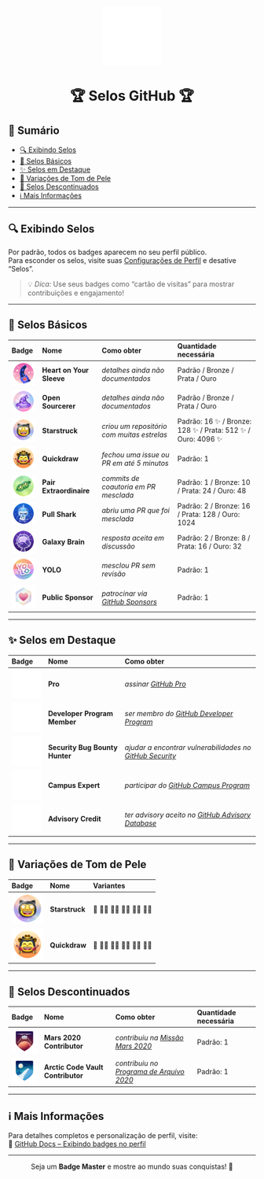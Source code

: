 <!-- **Readme Épico para suas Conquistas no GitHub!** -->

<p align="center">
  <img src="Media/Misc/GitHub_Logo/172940773-7ef23b63-3356-4634-9e52-34f2676e2854.png" width="120" alt="GitHub Logo" />
  <h1 align="center">🏆 Selos GitHub 🏆</h1>
</p>

## 📑 Sumário

- [🔍 Exibindo Selos](#-exibindo-selos)
- [🌟 Selos Básicos](#-selos-básicos)
- [✨ Selos em Destaque](#✨-selos-em-destaque)
- [🎨 Variações de Tom de Pele](#🎨-variações-de-tom-de-pele)
- [🚫 Selos Descontinuados](#🚫-selos-descontinuados)
- [ℹ️ Mais Informações](#ℹ️-mais-informações)

---

## 🔍 Exibindo Selos

Por padrão, todos os badges aparecem no seu perfil público.  
Para esconder os selos, visite suas <a href="https://github.com/settings">Configurações de Perfil</a> e desative “Selos”.

> 💡 <em>Dica:</em> Use seus badges como “cartão de visitas” para mostrar contribuições e engajamento!

---

## 🌟 Selos Básicos

| Badge                                                                                                         | Nome                                  | Como obter                                                                        | Quantidade necessária                                          |
| :------------------------------------------------------------------------------------------------------------ | :------------------------------------ | :-------------------------------------------------------------------------------- | :------------------------------------------------------------- |
| <img src="Media/Badges/Heart-on-your-sleeve/PNG/HeartOnYourSleeve.png" width="64" alt="Heart on Your Sleeve"> | <strong>Heart on Your Sleeve</strong> | <em>detalhes ainda não documentados</em>                                          | Padrão / Bronze / Prata / Ouro                                 |
| <img src="Media/Badges/Open-Sourcerer/PNG/OpenSourcerer.png" width="64" alt="Open Sourcerer">                 | <strong>Open Sourcerer</strong>       | <em>detalhes ainda não documentados</em>                                          | Padrão / Bronze / Prata / Ouro                                 |
| <img src="Media/Badges/Star-Struck/PNG/Skin-Tones/StarStruck_SkinTone1.png" width="64" alt="Starstruck">      | <strong>Starstruck</strong>           | <em>criou um repositório com muitas estrelas</em>                                 | Padrão: 16 ✨ / Bronze: 128 ✨ / Prata: 512 ✨ / Ouro: 4096 ✨ |
| <img src="Media/Badges/Quick-Draw/PNG/Skin-Tones/QuickDraw_SkinTone1.png" width="64" alt="Quickdraw">         | <strong>Quickdraw</strong>            | <em>fechou uma issue ou PR em até 5 minutos</em>                                  | Padrão: 1                                                      |
| <img src="Media/Badges/Pair-Extraordinaire/PNG/PairExtraordinaire.png" width="64" alt="Pair Extraordinaire">  | <strong>Pair Extraordinaire</strong>  | <em>commits de coautoria em PR mesclada</em>                                      | Padrão: 1 / Bronze: 10 / Prata: 24 / Ouro: 48                  |
| <img src="Media/Badges/Pull-Shark/PNG/PullShark.png" width="64" alt="Pull Shark">                             | <strong>Pull Shark</strong>           | <em>abriu uma PR que foi mesclada</em>                                            | Padrão: 2 / Bronze: 16 / Prata: 128 / Ouro: 1024               |
| <img src="Media/Badges/Galaxy-Brain/PNG/GalaxyBrain.png" width="64" alt="Galaxy Brain">                       | <strong>Galaxy Brain</strong>         | <em>resposta aceita em discussão</em>                                             | Padrão: 2 / Bronze: 8 / Prata: 16 / Ouro: 32                   |
| <img src="Media/Badges/YOLO/PNG/YOLO_Badge.png" width="64" alt="YOLO">                                        | <strong>YOLO</strong>                 | <em>mesclou PR sem revisão</em>                                                   | Padrão: 1                                                      |
| <img src="Media/Badges/GitHub-Sponsor/PNG/GitHubSponsorBadge.png" width="64" alt="Public Sponsor">            | <strong>Public Sponsor</strong>       | <em>patrocinar via <a href="https://github.com/sponsors">GitHub Sponsors</a></em> | Padrão: 1                                                      |

---

## ✨ Selos em Destaque

| Badge                                                                                                                                                              | Nome                                        | Como obter                                                                                                                            |
| :----------------------------------------------------------------------------------------------------------------------------------------------------------------- | :------------------------------------------ | :------------------------------------------------------------------------------------------------------------------------------------ |
| <img src="Media/Highlights/GitHub-Pro/SVG/GitHub-Pro_LightMode.svg#gh-dark-mode-only" width="72" alt="Pro">                                                        | <strong>Pro</strong>                        | <em>assinar <a href="https://docs.github.com/en/get-started/learning-about-github/githubs-products#github-pro">GitHub Pro</a></em>    |
| <img src="Media/Highlights/Developer-Program-Member/SVG/DeveloperProgramMember_LightMode.svg#gh-dark-mode-only" width="72" alt="Developer Program Member">         | <strong>Developer Program Member</strong>   | <em>ser membro do <a href="https://docs.github.com/en/developers/overview/github-developer-program">GitHub Developer Program</a></em> |
| <img src="Media/Highlights/Security-Bug-Bounty-Hunter/SVG/Security-Bug-Bounty-Hunter_LightMode.svg#gh-dark-mode-only" width="72" alt="Security Bug Bounty Hunter"> | <strong>Security Bug Bounty Hunter</strong> | <em>ajudar a encontrar vulnerabilidades no <a href="https://bounty.github.com/">GitHub Security</a></em>                              |
| <img src="Media/Highlights/GitHub-Campus-Expert/SVG/GitHub-Campus-Expert_LightMode.svg#gh-dark-mode-only" width="72" alt="Campus Expert">                          | <strong>Campus Expert</strong>              | <em>participar do <a href="https://education.github.com/experts">GitHub Campus Program</a></em>                                       |
| <img src="Media/Highlights/Security-Advisory-Credit/SVG/Security-Advisory-Credit_LightMode.svg#gh-dark-mode-only" width="72" alt="Advisory Credit">                | <strong>Advisory Credit</strong>            | <em>ter advisory aceito no <a href="https://github.com/advisories">GitHub Advisory Database</a></em>                                  |

---

## 🎨 Variações de Tom de Pele

| Badge                                                                                                    | Nome                        | Variantes         |
| :------------------------------------------------------------------------------------------------------- | :-------------------------- | :---------------- |
| <img src="Media/Badges/Star-Struck/PNG/Skin-Tones/StarStruck_SkinTone1.png" width="64" alt="Starstruck"> | <strong>Starstruck</strong> | 👋 👋🏻 👋🏼 👋🏽 👋🏾 👋🏿 |
| <img src="Media/Badges/Quick-Draw/PNG/Skin-Tones/QuickDraw_SkinTone1.png" width="64" alt="Quickdraw">    | <strong>Quickdraw</strong>  | 👋 👋🏻 👋🏼 👋🏽 👋🏾 👋🏿 |

---

## 🚫 Selos Descontinuados

| Badge                                                                                                                                       | Nome                                           | Como obter                                                                                                         | Quantidade necessária |
| :------------------------------------------------------------------------------------------------------------------------------------------ | :--------------------------------------------- | :----------------------------------------------------------------------------------------------------------------- | :-------------------- |
| <img src="Media/Badges/Mars-2020-Contributor/PNG/Mars2020ContributorBadge.png" width="64" alt="Mars 2020 Contributor">                      | <strong>Mars 2020 Contributor</strong>         | <em>contribuiu na <a href="https://github.com/readme/featured/nasa-ingenuity-helicopter">Missão Mars 2020</a></em> | Padrão: 1             |
| <img src="Media/Badges/2020-Arctic-Code-Vault-Contributor/PNG/2020ArcticCodeVaultBadge.png" width="64" alt="Arctic Code Vault Contributor"> | <strong>Arctic Code Vault Contributor</strong> | <em>contribuiu no <a href="https://archiveprogram.github.com/">Programa de Arquivo 2020</a></em>                   | Padrão: 1             |

---

## ℹ️ Mais Informações

Para detalhes completos e personalização de perfil, visite:  
🔗 <a href="https://docs.github.com/en/account-and-profile/setting-up-and-managing-your-github-profile/customizing-your-profile/personalizing-your-profile#displaying-badges-on-your-profile">GitHub Docs – Exibindo badges no perfil</a>

---

<p align="center">
  Seja um <strong>Badge Master</strong> e mostre ao mundo suas conquistas! 🚀
</p>
